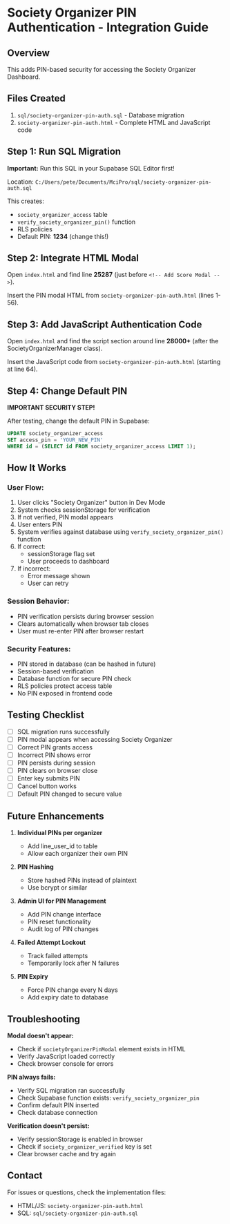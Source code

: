 # Society Organizer PIN Authentication - Integration Guide

## Overview
This adds PIN-based security for accessing the Society Organizer Dashboard.

## Files Created
1. `sql/society-organizer-pin-auth.sql` - Database migration
2. `society-organizer-pin-auth.html` - Complete HTML and JavaScript code

## Step 1: Run SQL Migration

**Important:** Run this SQL in your Supabase SQL Editor first!

Location: `C:/Users/pete/Documents/MciPro/sql/society-organizer-pin-auth.sql`

This creates:
- `society_organizer_access` table
- `verify_society_organizer_pin()` function
- RLS policies
- Default PIN: **1234** (change this!)

## Step 2: Integrate HTML Modal

Open `index.html` and find line **25287** (just before `<!-- Add Score Modal -->`).

Insert the PIN modal HTML from `society-organizer-pin-auth.html` (lines 1-56).

## Step 3: Add JavaScript Authentication Code

Open `index.html` and find the script section around line **28000+** (after the SocietyOrganizerManager class).

Insert the JavaScript code from `society-organizer-pin-auth.html` (starting at line 64).

## Step 4: Change Default PIN

**IMPORTANT SECURITY STEP!**

After testing, change the default PIN in Supabase:

```sql
UPDATE society_organizer_access
SET access_pin = 'YOUR_NEW_PIN'
WHERE id = (SELECT id FROM society_organizer_access LIMIT 1);
```

## How It Works

### User Flow:
1. User clicks "Society Organizer" button in Dev Mode
2. System checks sessionStorage for verification
3. If not verified, PIN modal appears
4. User enters PIN
5. System verifies against database using `verify_society_organizer_pin()` function
6. If correct:
   - sessionStorage flag set
   - User proceeds to dashboard
7. If incorrect:
   - Error message shown
   - User can retry

### Session Behavior:
- PIN verification persists during browser session
- Clears automatically when browser tab closes
- User must re-enter PIN after browser restart

### Security Features:
- PIN stored in database (can be hashed in future)
- Session-based verification
- Database function for secure PIN check
- RLS policies protect access table
- No PIN exposed in frontend code

## Testing Checklist

- [ ] SQL migration runs successfully
- [ ] PIN modal appears when accessing Society Organizer
- [ ] Correct PIN grants access
- [ ] Incorrect PIN shows error
- [ ] PIN persists during session
- [ ] PIN clears on browser close
- [ ] Enter key submits PIN
- [ ] Cancel button works
- [ ] Default PIN changed to secure value

## Future Enhancements

1. **Individual PINs per organizer**
   - Add line_user_id to table
   - Allow each organizer their own PIN

2. **PIN Hashing**
   - Store hashed PINs instead of plaintext
   - Use bcrypt or similar

3. **Admin UI for PIN Management**
   - Add PIN change interface
   - PIN reset functionality
   - Audit log of PIN changes

4. **Failed Attempt Lockout**
   - Track failed attempts
   - Temporarily lock after N failures

5. **PIN Expiry**
   - Force PIN change every N days
   - Add expiry date to database

## Troubleshooting

**Modal doesn't appear:**
- Check if `societyOrganizerPinModal` element exists in HTML
- Verify JavaScript loaded correctly
- Check browser console for errors

**PIN always fails:**
- Verify SQL migration ran successfully
- Check Supabase function exists: `verify_society_organizer_pin`
- Confirm default PIN inserted
- Check database connection

**Verification doesn't persist:**
- Verify sessionStorage is enabled in browser
- Check if `society_organizer_verified` key is set
- Clear browser cache and try again

## Contact
For issues or questions, check the implementation files:
- HTML/JS: `society-organizer-pin-auth.html`
- SQL: `sql/society-organizer-pin-auth.sql`

